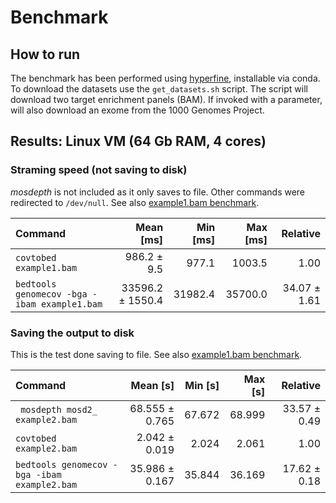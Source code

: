 # Benchmark

## How to run

The benchmark has been performed using [hyperfine](https://github.com/sharkdp/hyperfine), installable via conda.
To download the datasets use the `get_datasets.sh` script. 
The script will download two target enrichment panels (BAM).
If invoked with a parameter, will also download an exome from the 1000 Genomes Project.

## Results: Linux VM (64 Gb RAM, 4 cores)

### Straming speed (not saving to disk)

_mosdepth_ is not included as it only saves to file. Other commands were redirected to `/dev/null`.
See also [example1.bam benchmark](stream/benchmarkStream_example1.md). 

| Command | Mean [ms] | Min [ms] | Max [ms] | Relative |
|:---|---:|---:|---:|---:|
| `covtobed example1.bam` | 986.2 ± 9.5 | 977.1 | 1003.5 | 1.00 |
| `bedtools genomecov -bga -ibam example1.bam` | 33596.2 ± 1550.4 | 31982.4 | 35700.0 | 34.07 ± 1.61 |


### Saving the output to disk

This is the test done saving to file. 
See also [example1.bam benchmark](disk/benchmark2_example1.md).

| Command | Mean [s] | Min [s] | Max [s] | Relative |
|:---|---:|---:|---:|---:|
| ` mosdepth mosd2_ example2.bam` | 68.555 ± 0.765 | 67.672 | 68.999 | 33.57 ± 0.49 |
| `covtobed example2.bam` | 2.042 ± 0.019 | 2.024 | 2.061 | 1.00 |
| `bedtools genomecov -bga -ibam example2.bam` | 35.986 ± 0.167 | 35.844 | 36.169 | 17.62 ± 0.18 |
